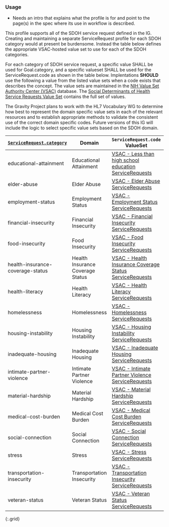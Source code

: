 

### Usage
* Needs an intro that explains what the profile is for and point to the page(s) in the spec where its use in workflow is described.

This profile supports all of the SDOH service request defined in the IG.  Creating and maintaining a separate ServiceRequest profile for each SDOH category would at present be burdensome.
Instead the table below defines the appropriate VSAC-hosted value set to use for each of the SDOH categories.

For each category of SDOH service request, a specific value SHALL be used for Goal.category, and a specific valueset SHALL be used for the ServiceRequest.code as shown in the table below.
Implentations **SHOULD** use the following a value from the listed value sets when a code exists that describes the concept. The value sets are maintained in the  [NIH Value Set Authority Center (VSAC)](https://vsac.nlm.nih.gov/) database. The [Social Determinants of Health Service Requests Value Set](https://vsac.nlm.nih.gov/valueset/2.16.840.1.113762.1.4.1196.790/expansion) contains the full set of values.

The Gravity Project plans to work with the HL7 Vocabulary WG to determine how best to represent the domain specific value sets in each of the relevant resources and to establish appropriate methods to validate the consistent use of the correct domain specific codes. Future versions of this IG will include the logic to select specific value sets based on the SDOH domain.


| [`ServiceRequest.category`](ValueSet-SDOHCC-ValueSetSDOHCategory.html) | Domain | `ServiceRequest.code` ValueSet | ValueSet URL |
| ------ | -------------------- | ------------------------- | ------------ |
| educational-attainment  | Educational Attainment | [VSAC -  Less than high school education ServiceRequests ]( https://vsac.nlm.nih.gov/valueset/2.16.840.1.113762.1.4.1247.57/expansion/Latest ) | https://vsac.nlm.nih.gov/valueset/2.16.840.1.113762.1.4.1247.57/expansion/Latest |
| elder-abuse  | Elder Abuse | [VSAC -  Elder Abuse ServiceRequests ]( https://vsac.nlm.nih.gov/valueset/2.16.840.1.113762.1.4.1247.68/expansion/Latest ) | https://vsac.nlm.nih.gov/valueset/2.16.840.1.113762.1.4.1247.68/expansion/Latest |
| employment-status  | Employment Status | [VSAC -  Employment Status ServiceRequests ]( https://vsac.nlm.nih.gov/valueset/2.16.840.1.113762.1.4.1247.60/expansion/Latest ) | https://vsac.nlm.nih.gov/valueset/2.16.840.1.113762.1.4.1247.60/expansion/Latest |
| financial-insecurity  | Financial Insecurity | [VSAC -  Financial Insecurity ServiceRequests ]( https://vsac.nlm.nih.gov/valueset/2.16.840.1.113762.1.4.1247.31/expansion/Latest ) | https://vsac.nlm.nih.gov/valueset/2.16.840.1.113762.1.4.1247.31/expansion/Latest |
| food-insecurity  | Food Insecurity | [VSAC -  Food Insecurity ServiceRequests ]( https://vsac.nlm.nih.gov/valueset/2.16.840.1.113762.1.4.1247.11/expansion/Latest ) | https://vsac.nlm.nih.gov/valueset/2.16.840.1.113762.1.4.1247.11/expansion/Latest |
| health-insurance-coverage-status  | Health Insurance Coverage Status | [VSAC -  Health Insurance Coverage Status ServiceRequests ]( https://vsac.nlm.nih.gov/valueset/2.16.840.1.113762.1.4.1247.124/expansion/Latest ) | https://vsac.nlm.nih.gov/valueset/2.16.840.1.113762.1.4.1247.124/expansion/Latest |
| health-literacy  | Health Literacy | [VSAC -  Health Literacy ServiceRequests ]( https://vsac.nlm.nih.gov/valueset/2.16.840.1.113762.1.4.1247.119/expansion/Latest ) | https://vsac.nlm.nih.gov/valueset/2.16.840.1.113762.1.4.1247.119/expansion/Latest |
| homelessness  | Homelessness | [VSAC -  Homelessness ServiceRequests ]( https://vsac.nlm.nih.gov/valueset/2.16.840.1.113762.1.4.1247.21/expansion/Latest ) | https://vsac.nlm.nih.gov/valueset/2.16.840.1.113762.1.4.1247.21/expansion/Latest |
| housing-instability  | Housing Instability | [VSAC -  Housing Instability ServiceRequests ]( https://vsac.nlm.nih.gov/valueset/2.16.840.1.113762.1.4.1247.45/expansion/Latest ) | https://vsac.nlm.nih.gov/valueset/2.16.840.1.113762.1.4.1247.45/expansion/Latest |
| inadequate-housing  | Inadequate Housing | [VSAC -  Inadequate Housing ServiceRequests ]( https://vsac.nlm.nih.gov/valueset/2.16.840.1.113762.1.4.1247.53/expansion/Latest ) | https://vsac.nlm.nih.gov/valueset/2.16.840.1.113762.1.4.1247.53/expansion/Latest |
| intimate-partner-violence  | Intimate Partner Violence | [VSAC -  Intimate Partner Violence ServiceRequests ]( https://vsac.nlm.nih.gov/valueset/2.16.840.1.113762.1.4.1247.98/expansion/Latest ) | https://vsac.nlm.nih.gov/valueset/2.16.840.1.113762.1.4.1247.98/expansion/Latest |
| material-hardship  | Material Hardship | [VSAC -  Material Hardship ServiceRequests ]( https://vsac.nlm.nih.gov/valueset/2.16.840.1.113762.1.4.1247.38/expansion/Latest ) | https://vsac.nlm.nih.gov/valueset/2.16.840.1.113762.1.4.1247.38/expansion/Latest |
| medical-cost-burden  | Medical Cost Burden | [VSAC -  Medical Cost Burden ServiceRequests ]( https://vsac.nlm.nih.gov/valueset/2.16.840.1.113762.1.4.1247.123/expansion/Latest ) | https://vsac.nlm.nih.gov/valueset/2.16.840.1.113762.1.4.1247.123/expansion/Latest |
| social-connection  | Social Connection | [VSAC -  Social Connection ServiceRequests ]( https://vsac.nlm.nih.gov/valueset/2.16.840.1.113762.1.4.1247.95/expansion/Latest ) | https://vsac.nlm.nih.gov/valueset/2.16.840.1.113762.1.4.1247.95/expansion/Latest |
| stress  | Stress | [VSAC -  Stress ServiceRequests ]( https://vsac.nlm.nih.gov/valueset/2.16.840.1.113762.1.4.1247.92/expansion/Latest ) | https://vsac.nlm.nih.gov/valueset/2.16.840.1.113762.1.4.1247.92/expansion/Latest |
| transportation-insecurity  | Transportation Insecurity | [VSAC -  Transportation Insecurity ServiceRequests ]( https://vsac.nlm.nih.gov/valueset/2.16.840.1.113762.1.4.1247.28/expansion/Latest ) | https://vsac.nlm.nih.gov/valueset/2.16.840.1.113762.1.4.1247.28/expansion/Latest |
| veteran-status  | Veteran Status | [VSAC -  Veteran Status ServiceRequests ]( https://vsac.nlm.nih.gov/valueset/2.16.840.1.113762.1.4.1247.91/expansion/Latest ) | https://vsac.nlm.nih.gov/valueset/2.16.840.1.113762.1.4.1247.91/expansion/Latest |
{:.grid}